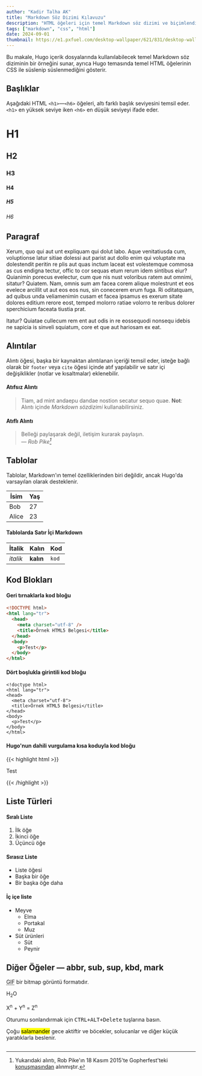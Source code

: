 ```yaml
---
author: "Kadir Talha AK"
title: "Markdown Söz Dizimi Kılavuzu"
description: "HTML öğeleri için temel Markdown söz dizimi ve biçimlendirmeyi sergileyen örnek bir makale."
tags: ["markdown", "css", "html"]
date: 2024-09-01
thumbnail: https://e1.pxfuel.com/desktop-wallpaper/621/831/desktop-wallpaper-html-css-javascript-transparent-html-css.jpg
---
```


Bu makale, Hugo içerik dosyalarında kullanılabilecek temel Markdown söz diziminin bir örneğini sunar, ayrıca Hugo temasında temel HTML öğelerinin CSS ile süslenip süslenmediğini gösterir.

<!--more-->

## Başlıklar

Aşağıdaki HTML `<h1>`—`<h6>` öğeleri, altı farklı başlık seviyesini temsil eder. `<h1>` en yüksek seviye iken `<h6>` en düşük seviyeyi ifade eder.

# H1

## H2

### H3

#### H4

##### H5

###### H6

## Paragraf

Xerum, quo qui aut unt expliquam qui dolut labo. Aque venitatiusda cum, voluptionse latur sitiae dolessi aut parist aut dollo enim qui voluptate ma dolestendit peritin re plis aut quas inctum laceat est volestemque commosa as cus endigna tectur, offic to cor sequas etum rerum idem sintibus eiur? Quianimin porecus evelectur, cum que nis nust voloribus ratem aut omnimi, sitatur? Quiatem. Nam, omnis sum am facea corem alique molestrunt et eos evelece arcillit ut aut eos eos nus, sin conecerem erum fuga. Ri oditatquam, ad quibus unda veliamenimin cusam et facea ipsamus es exerum sitate dolores editium rerore eost, temped molorro ratiae volorro te reribus dolorer sperchicium faceata tiustia prat.

Itatur? Quiatae cullecum rem ent aut odis in re eossequodi nonsequ idebis ne sapicia is sinveli squiatum, core et que aut hariosam ex eat.

## Alıntılar

Alıntı öğesi, başka bir kaynaktan alıntılanan içeriği temsil eder, isteğe bağlı olarak bir `footer` veya `cite` öğesi içinde atıf yapılabilir ve satır içi değişiklikler (notlar ve kısaltmalar) eklenebilir.

#### Atıfsız Alıntı

> Tiam, ad mint andaepu dandae nostion secatur sequo quae.
> **Not**: Alıntı içinde _Markdown sözdizimi_ kullanabilirsiniz.

#### Atıflı Alıntı

> Belleği paylaşarak değil, iletişim kurarak paylaşın.<br>
> — <cite>Rob Pike[^1]</cite>

[^1]: Yukarıdaki alıntı, Rob Pike'ın 18 Kasım 2015'te Gopherfest'teki [konuşmasından](https://www.youtube.com/watch?v=PAAkCSZUG1c) alınmıştır.

## Tablolar

Tablolar, Markdown'ın temel özelliklerinden biri değildir, ancak Hugo'da varsayılan olarak desteklenir.

| İsim  | Yaş  |
| ----- | ---  |
| Bob   | 27   |
| Alice | 23   |

#### Tablolarda Satır İçi Markdown

| İtalik   | Kalın    | Kod    |
| -------- | -------- | ------ |
| _italik_ | **kalın** | `kod`  |

## Kod Blokları

#### Geri tırnaklarla kod bloğu

```html
<!DOCTYPE html>
<html lang="tr">
  <head>
    <meta charset="utf-8" />
    <title>Örnek HTML5 Belgesi</title>
  </head>
  <body>
    <p>Test</p>
  </body>
</html>
```

#### Dört boşlukla girintili kod bloğu

    <!doctype html>
    <html lang="tr">
    <head>
      <meta charset="utf-8">
      <title>Örnek HTML5 Belgesi</title>
    </head>
    <body>
      <p>Test</p>
    </body>
    </html>

#### Hugo'nun dahili vurgulama kısa koduyla kod bloğu

{{< highlight html >}}

<!doctype html>
<html lang="tr">
<head>
  <meta charset="utf-8">
  <title>Örnek HTML5 Belgesi</title>
</head>
<body>
  <p>Test</p>
</body>
</html>

{{< /highlight >}}

## Liste Türleri

#### Sıralı Liste

1. İlk öğe
2. İkinci öğe
3. Üçüncü öğe

#### Sırasız Liste

- Liste öğesi
- Başka bir öğe
- Bir başka öğe daha

#### İç içe liste

- Meyve
  - Elma
  - Portakal
  - Muz
- Süt ürünleri
  - Süt
  - Peynir

## Diğer Öğeler — abbr, sub, sup, kbd, mark

<abbr title="Grafik Değişim Formatı">GIF</abbr> bir bitmap görüntü formatıdır.

H<sub>2</sub>O

X<sup>n</sup> + Y<sup>n</sup> = Z<sup>n</sup>

Oturumu sonlandırmak için <kbd><kbd>CTRL</kbd>+<kbd>ALT</kbd>+<kbd>Delete</kbd></kbd> tuşlarına basın.

Çoğu <mark>salamander</mark> gece aktiftir ve böcekler, solucanlar ve diğer küçük yaratıklarla beslenir.
```
